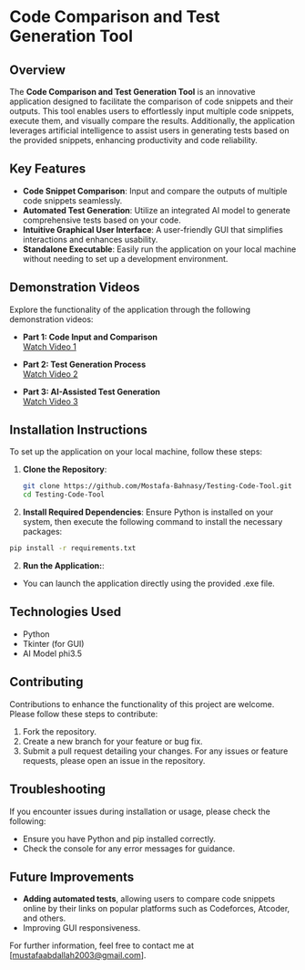 # Code Comparison and Test Generation Tool

## Overview

The **Code Comparison and Test Generation Tool** is an innovative application designed to facilitate the comparison of code snippets and their outputs. This tool enables users to effortlessly input multiple code snippets, execute them, and visually compare the results. Additionally, the application leverages artificial intelligence to assist users in generating tests based on the provided snippets, enhancing productivity and code reliability.

## Key Features

- **Code Snippet Comparison**: Input and compare the outputs of multiple code snippets seamlessly.
- **Automated Test Generation**: Utilize an integrated AI model to generate comprehensive tests based on your code.
- **Intuitive Graphical User Interface**: A user-friendly GUI that simplifies interactions and enhances usability.
- **Standalone Executable**: Easily run the application on your local machine without needing to set up a development environment.

## Demonstration Videos

Explore the functionality of the application through the following demonstration videos:

- **Part 1: Code Input and Comparison**  
  [Watch Video 1](Project%20Files/code%20compare%20tests.mp4)

- **Part 2: Test Generation Process**  
  [Watch Video 2](Project%20Files/manual%20stress%20test.mp4)

- **Part 3: AI-Assisted Test Generation**  
  [Watch Video 3](Project%20Files/AI%20generator%20video.mp4)


## Installation Instructions

To set up the application on your local machine, follow these steps:

1. **Clone the Repository**:
   ```bash
   git clone https://github.com/Mostafa-Bahnasy/Testing-Code-Tool.git
   cd Testing-Code-Tool
   ```

2. **Install Required Dependencies**: Ensure Python is installed on your system, then execute the following command to install the necessary packages:

```bash
pip install -r requirements.txt
```

2. **Run the Application:**: 
- You can launch the application directly using the provided .exe file.

## Technologies Used
- Python
- Tkinter (for GUI)
- AI Model phi3.5


## Contributing
Contributions to enhance the functionality of this project are welcome. Please follow these steps to contribute:

1. Fork the repository.
2. Create a new branch for your feature or bug fix.
3. Submit a pull request detailing your changes.
For any issues or feature requests, please open an issue in the repository.

## Troubleshooting
If you encounter issues during installation or usage, please check the following:

- Ensure you have Python and pip installed correctly.
- Check the console for any error messages for guidance.

## Future Improvements
- **Adding automated tests**, allowing users to compare code snippets online by their links on popular platforms such as Codeforces, Atcoder, and others.
- Improving GUI responsiveness.


For further information, feel free to contact me at [mustafaabdallah2003@gmail.com].



